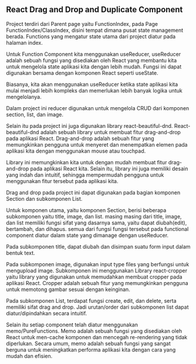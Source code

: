 ## React Drag and Drop and Duplicate Component

Project terdiri dari Parent page yaitu FunctionIndex,
pada Page FunctionIndex/ClassIndex, disini tempat dimana pusat state management berada.
Functions yang mengatur state utama dari project diatur pada halaman index.

Untuk Function Component kita menggunakan useReducer, useReducer adalah sebuah fungsi yang disediakan oleh React yang membantu kita untuk mengelola state aplikasi kita dengan lebih mudah. 
Fungsi ini dapat digunakan bersama dengan komponen React seperti useState. 

Biasanya, kita akan menggunakan useReducer ketika state aplikasi kita mulai menjadi lebih kompleks 
dan memerlukan lebih banyak logika untuk mengelolanya.

Dalam project ini reducer digunakan untuk mengelola CRUD dari komponen section, list, dan image.

Selain itu pada project ini juga digunakan library react-beautiful-dnd. React-beautiful-dnd adalah sebuah 
library untuk membuat fitur drag-and-drop pada aplikasi React. Drag-and-drop adalah sebuah fitur yang memungkinkan 
pengguna untuk menyeret dan menempatkan elemen pada aplikasi kita dengan menggunakan mouse atau touchpad.

Library ini memungkinkan kita untuk dengan mudah membuat fitur drag-and-drop pada aplikasi React kita. 
Selain itu, library ini juga memiliki desain yang indah dan intuitif, sehingga mempermudah pengguna 
untuk menggunakan fitur tersebut pada aplikasi kita. 

Drag and drop pada project ini dapat digunakan pada bagian komponen Section dan subkomponen List.

Untuk komponen utama, yaitu komponen Section, berisi beberapa subkomponen yaitu title, image, dan list.
masing masing dari title, image, dan list memiliki fungsi sifat yang dasarnya sama, yaitu dapat diubah(edit), bertambah, dan dihapus. 
semua dari fungsi fungsi tersebut pada functional component diatur dalam state yang dimanage dengan useReducer.

Pada subkomponen title, dapat diubah dan disimpan suatu form input dalam bentuk text.

Pada subkomponen image, digunakan input type files yang berfungsi untuk mengupload image. Subkomponen ini menggunakan Library react-cropper yaitu library yang digunakan untuk memudahkan membuat cropper pada aplikasi React. Cropper adalah sebuah fitur yang memungkinkan pengguna untuk memotong gambar sesuai dengan keinginan. 

Pada subkomponen List, terdapat fungsi create, edit, dan delete, serta memiliki sifat drag and drop.
Jadi urutan/order dari subkomponen list dapat diatur/dipindahkan secara intuitif.

Selain itu setiap component telah diatur menggunakan memo/PureFunctions. Memo adalah sebuah fungsi yang disediakan oleh React untuk men-cache komponen dan mencegah re-rendering yang tidak diperlukan. Secara umum, memo adalah sebuah fungsi yang sangat berguna untuk meningkatkan performa aplikasi kita dengan cara yang mudah dan efisien.
